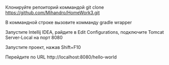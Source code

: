 Клонируйте репоиторий коммандой git clone https://github.com/Mihandro/HomeWork3.git

В коммандной строке вызовите комманду gradle wrapper

Запустите Intellij IDEA, pайдите в Edit Configurations, подключите Tomcat Server-Local на порт 8080

Запустите проект, нажав Shift+F10

Перейдите по URL http://localhost:8080/hello-world
